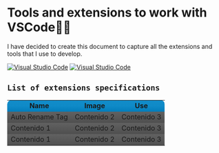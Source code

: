 # **Tools and extensions to work with VSCode**👩‍💻

I have decided to create this document to capture all the extensions and tools that I use to develop.

[![Visual Studio Code](https://badgen.net/badge/icon/vCurrent?icon=linkedin&label=VSCode&color=blue)](https://code.visualstudio.com/)
[![Visual Studio Code](https://badgen.net/badge/icon/Extensions?icon=linkedin&label=VSCode&color=blue)](https://marketplace.visualstudio.com/VSCode)

## `List of extensions specifications`

<table>
  <style>
    tr:first-child td:first-child {
      border-top-left-radius: 10px;
    }
    tr:first-child {
      font-weight: 700;
      text-align:center;
    }
  </style>
  <tr style="background: linear-gradient(to bottom, #128cc9, #0f8ac7, #037dbb);">
    <td>Name</td>
    <td>Image</td>
    <td>Use</td>
  </tr>
  <style>
    tr:first-child td:last-child {
      border-top-right-radius: 10px;
    }
  </style>
  <tr style="background: linear-gradient(to bottom, #616161, #4f4f4f);">
    <td>Auto Rename Tag</td>
    <td>Contenido 2</td>
    <td>Contenido 3</td>
  </tr>
  <tr style="background: linear-gradient(to bottom, #616161, #4f4f4f);">
    <td>Contenido 1</td>
    <td>Contenido 2</td>
    <td>Contenido 3</td>
  </tr>
  <tr style="background: linear-gradient(to bottom, #616161, #4f4f4f);">
    <td>Contenido 1</td>
    <td>Contenido 2</td>
    <td>Contenido 3</td>
  </tr>
</table>
